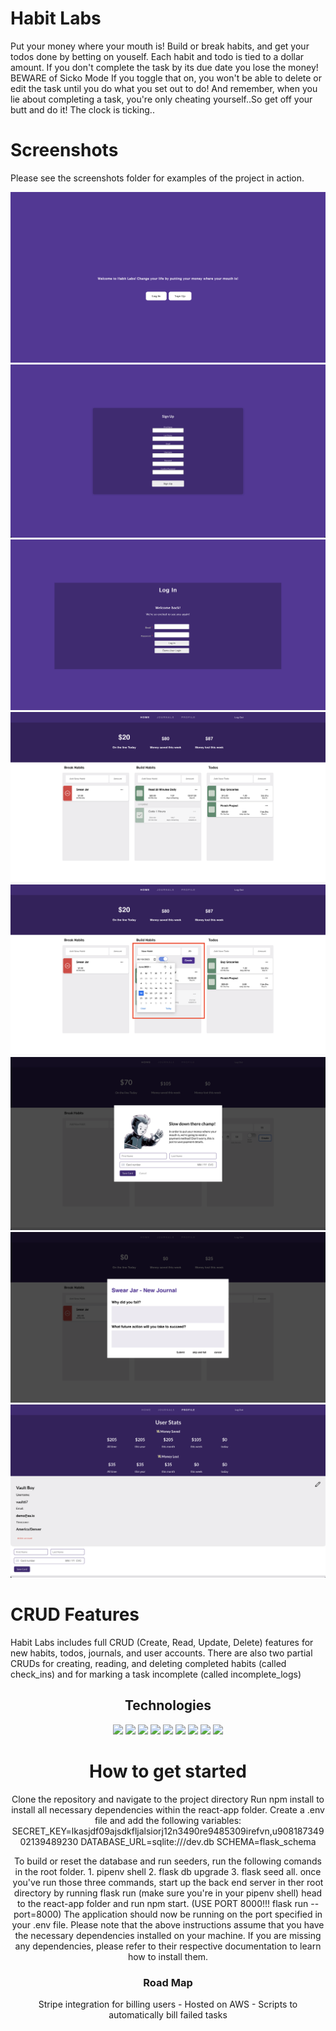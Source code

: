 <h1>Habit Labs</h1>

<p>
Put your money where your mouth is! Build or break habits, and get your todos done by betting on youself. Each habit and todo is tied to a dollar amount. If you don't complete the task by its due date you lose the money! BEWARE of Sicko Mode If you toggle that on, you won't be able to delete or edit the task until you do what you set out to do! And remember, when you lie about completing a task, you're only cheating yourself..So get off your butt and do it! The clock is ticking.. 
</p>

<h1>Screenshots</h1>
<p>Please see the screenshots folder for examples of the project in action.</p>

![splashpage](./splashpage.png)
![signup](signup.png)
![signin](signin.png)
![home](home.png)
![forms](forms.png)
![stripemodal](stripemodal.png)
![newjournal](newjournal.png)
![profile](profile.png)



<p></p>
<h1>CRUD Features</h1>
Habit Labs includes full CRUD (Create, Read, Update, Delete) features for new habits, todos, journals, and user accounts. There are also two partial CRUDs for creating, reading, and deleting completed habits (called check_ins) and for marking a task incomplete (called incomplete_logs)

<h2 align=center>Technologies</h2>
<div align=center>
  <img src="https://cdn.jsdelivr.net/gh/devicons/devicon/icons/javascript/javascript-original.svg" style=width:50px />
  <img src="https://cdn.jsdelivr.net/gh/devicons/devicon/icons/react/react-original.svg" style=width:50px />
  <img src="https://cdn.jsdelivr.net/gh/devicons/devicon/icons/redux/redux-original.svg" style=width:50px /> 
  <img src="https://cdn.jsdelivr.net/gh/devicons/devicon/icons/python/python-original.svg" style=width:50px />
  <img src="https://cdn.jsdelivr.net/gh/devicons/devicon/icons/flask/flask-original.svg" style=width:50px />
  <img src="https://cdn.jsdelivr.net/gh/devicons/devicon/icons/sqlalchemy/sqlalchemy-original.svg" style=width:75px />
  <img src="https://cdn.jsdelivr.net/gh/devicons/devicon/icons/postgresql/postgresql-original.svg" style=width:50px />
  <img src="https://cdn.jsdelivr.net/gh/devicons/devicon/icons/html5/html5-original.svg" style=width:50px />
  <img src="https://cdn.jsdelivr.net/gh/devicons/devicon/icons/git/git-original.svg" style=width:50px /> 
  <div align=center>
</div>
 

<h1>How to get started </h1>

<p>Clone the repository and navigate to the project directory
Run npm install to install all necessary dependencies within the react-app folder.
Create a .env file and add the following variables:
SECRET_KEY=lkasjdf09ajsdkfljalsiorj12n3490re9485309irefvn,u90818734902139489230
DATABASE_URL=sqlite:///dev.db
SCHEMA=flask_schema</p>

<p>To build or reset the database and run seeders, run the following comands in the root folder.  1. pipenv shell 2. flask db upgrade 3. flask seed all. once you've run those three commands, start up the back end server in ther root directory by running flask run (make sure you're in your pipenv shell) head to the react-app folder and run npm start. (USE PORT 8000!!! flask run --port=8000)
The application should now be running on the port specified in your .env file.
Please note that the above instructions assume that you have the necessary dependencies installed on your machine. If you are missing any dependencies, please refer to their respective documentation to learn how to install them. </p>


<h3>Road Map</h3>

<p> Stripe integration for billing users - Hosted on AWS - Scripts to automatically bill failed tasks</p>
